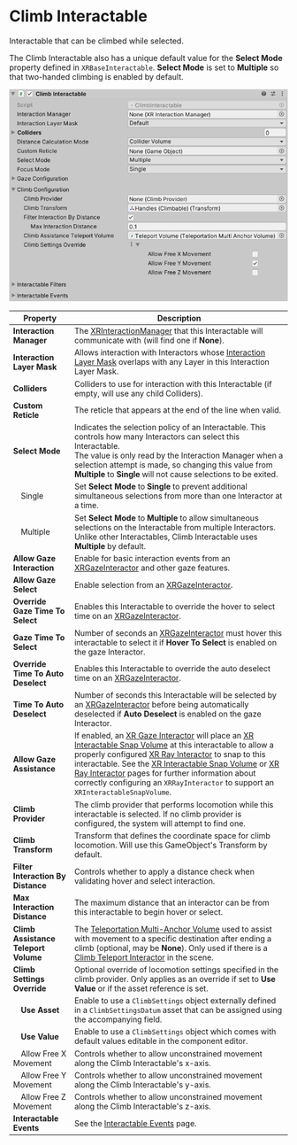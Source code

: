 # Climb Interactable

Interactable that can be climbed while selected.

The Climb Interactable also has a unique default value for the **Select Mode** property defined in `XRBaseInteractable`. **Select Mode** is set to **Multiple** so that two-handed climbing is enabled by default.

![ClimbInteractable component](images/climb-interactable.png)

| **Property** | **Description** |
|---|---|
| **Interaction Manager** | The [XRInteractionManager](xr-interaction-manager.md) that this Interactable will communicate with (will find one if **None**). |
| **Interaction Layer Mask** | Allows interaction with Interactors whose [Interaction Layer Mask](interaction-layers.md) overlaps with any Layer in this Interaction Layer Mask. |
| **Colliders** | Colliders to use for interaction with this Interactable (if empty, will use any child Colliders). |
| **Custom Reticle** | The reticle that appears at the end of the line when valid. |
| **Select Mode** | Indicates the selection policy of an Interactable. This controls how many Interactors can select this Interactable.<br />The value is only read by the Interaction Manager when a selection attempt is made, so changing this value from **Multiple** to **Single** will not cause selections to be exited. |
| &emsp;Single | Set **Select Mode** to **Single** to prevent additional simultaneous selections from more than one Interactor at a time. |
| &emsp;Multiple | Set **Select Mode** to **Multiple** to allow simultaneous selections on the Interactable from multiple Interactors. Unlike other Interactables, Climb Interactable uses **Multiple** by default. |
| **Allow Gaze Interaction** | Enable for basic interaction events from an [XRGazeInteractor](xr-gaze-interactor.md) and other gaze features. |
| **Allow Gaze Select** | Enable selection from an [XRGazeInteractor](xr-gaze-interactor.md). |
| **Override Gaze Time To Select** | Enables this Interactable to override the hover to select time on an [XRGazeInteractor](xr-gaze-interactor.md). |
| **Gaze Time To Select** | Number of seconds an [XRGazeInteractor](xr-gaze-interactor.md) must hover this interactable to select it if **Hover To Select** is enabled on the gaze Interactor. |
| **Override Time To Auto Deselect** | Enables this Interactable to override the auto deselect time on an [XRGazeInteractor](xr-gaze-interactor.md). |
| **Time To Auto Deselect** | Number of seconds this Interactable will be selected by an [XRGazeInteractor](xr-gaze-interactor.md) before being automatically deselected if **Auto Deselect** is enabled on the gaze Interactor. |
| **Allow Gaze Assistance** | If enabled, an [XR Gaze Interactor](xr-gaze-interactor.md) will place an [XR Interactable Snap Volume](xr-interactable-snap-volume.md) at this interactable to allow a properly configured [XR Ray Interactor](xr-ray-interactor.md) to snap to this interactable. See the [XR Interactable Snap Volume](xr-interactable-snap-volume.md) or [XR Ray Interactor](xr-ray-interactor.md) pages for further information about correctly configuring an `XRRayInteractor` to support an `XRInteractableSnapVolume`. |
| **Climb Provider** | The climb provider that performs locomotion while this interactable is selected. If no climb provider is configured, the system will attempt to find one. |
| **Climb Transform** | Transform that defines the coordinate space for climb locomotion. Will use this GameObject's Transform by default. |
| **Filter Interaction By Distance** | Controls whether to apply a distance check when validating hover and select interaction. |
| **Max Interaction Distance** | The maximum distance that an interactor can be from this interactable to begin hover or select. |
| **Climb Assistance Teleport Volume** | The [Teleportation Multi-Anchor Volume](teleportation-multi-anchor-volume.md) used to assist with movement to a specific destination after ending a climb (optional, may be **None**). Only used if there is a [Climb Teleport Interactor](climb-teleport-interactor.md) in the scene. |
| **Climb Settings Override** | Optional override of locomotion settings specified in the climb provider. Only applies as an override if set to **Use Value** or if the asset reference is set. |
| &emsp;**Use Asset** | Enable to use a `ClimbSettings` object externally defined in a `ClimbSettingsDatum` asset that can be assigned using the accompanying field. |
| &emsp;**Use Value** | Enable to use a `ClimbSettings` object which comes with default values editable in the component editor. |
| &emsp;Allow Free X Movement | Controls whether to allow unconstrained movement along the Climb Interactable's x-axis. |
| &emsp;Allow Free Y Movement | Controls whether to allow unconstrained movement along the Climb Interactable's y-axis. |
| &emsp;Allow Free Z Movement | Controls whether to allow unconstrained movement along the Climb Interactable's z-axis. |
| **Interactable Events** | See the [Interactable Events](interactable-events.md) page. |